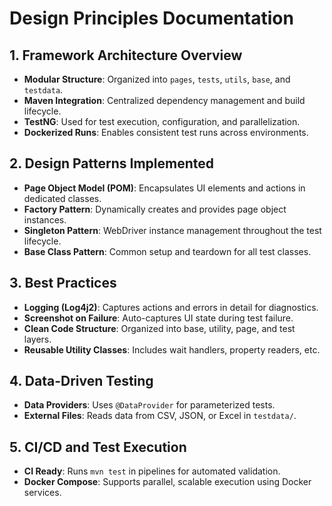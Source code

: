 
# Design Principles Documentation

## 1. Framework Architecture Overview

- **Modular Structure**: Organized into `pages`, `tests`, `utils`, `base`, and `testdata`.
- **Maven Integration**: Centralized dependency management and build lifecycle.
- **TestNG**: Used for test execution, configuration, and parallelization.
- **Dockerized Runs**: Enables consistent test runs across environments.

## 2. Design Patterns Implemented

- **Page Object Model (POM)**: Encapsulates UI elements and actions in dedicated classes.
- **Factory Pattern**: Dynamically creates and provides page object instances.
- **Singleton Pattern**: WebDriver instance management throughout the test lifecycle.
- **Base Class Pattern**: Common setup and teardown for all test classes.

## 3. Best Practices

- **Logging (Log4j2)**: Captures actions and errors in detail for diagnostics.
- **Screenshot on Failure**: Auto-captures UI state during test failure.
- **Clean Code Structure**: Organized into base, utility, page, and test layers.
- **Reusable Utility Classes**: Includes wait handlers, property readers, etc.

## 4. Data-Driven Testing

- **Data Providers**: Uses `@DataProvider` for parameterized tests.
- **External Files**: Reads data from CSV, JSON, or Excel in `testdata/`.

## 5. CI/CD and Test Execution

- **CI Ready**: Runs `mvn test` in pipelines for automated validation.
- **Docker Compose**: Supports parallel, scalable execution using Docker services.
